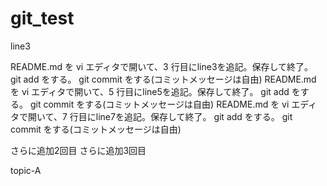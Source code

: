 # git_test

line3


README.md を vi エディタで開いて、3 行目にline3を追記。保存して終了。
git add をする。
git commit をする(コミットメッセージは自由)
README.md を vi エディタで開いて、5 行目にline5を追記。保存して終了。
git add をする。
git commit をする(コミットメッセージは自由)
README.md を vi エディタで開いて、7 行目にline7を追記。保存して終了。
git add をする。
git commit をする(コミットメッセージは自由)

さらに追加2回目
さらに追加3回目

topic-A
